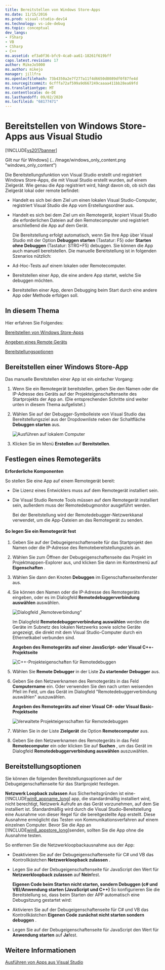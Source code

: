 ```yaml
---
title: Bereitstellen von Windows Store-Apps
ms.date: 11/15/2016
ms.prod: visual-studio-dev14
ms.technology: vs-ide-debug
ms.topic: conceptual
dev_langs:
- FSharp
- VB
- CSharp
- C++
ms.assetid: ef3a0f36-bfc9-4ca0-aa61-18261f619bff
caps.latest.revision: 17
author: MikeJo5000
ms.author: mikejo
manager: jillfra
ms.openlocfilehash: 73b4350a2e7f277a11f4d6650d8089df0f87fe4d
ms.sourcegitcommit: 6cfffa72af599a9d667249caaaa411bb28ea69fd
ms.translationtype: MT
ms.contentlocale: de-DE
ms.lasthandoff: 09/02/2020
ms.locfileid: "68177471"
---
```

# <a name="deploy-windows-store-apps-from-visual-studio"></a>Bereitstellen von Windows Store-Apps aus Visual Studio
[!INCLUDE[vs2017banner](../includes/vs2017banner.md)]

Gilt nur für Windows] (.. /Image/windows_only_content.png "windows_only_content")

 Die Bereitstellungsfunktion von Visual Studio erstellt und registriert Windows Store-Apps, die mit Visual Studio erstellt wurden, auf einem Zielgerät. Wie genau die App registriert wird, hängt davon ob, ob sich das Zielgerät lokal oder remote befindet:

- Handelt es sich bei dem Ziel um einen lokalen Visual Studio-Computer, registriert Visual Studio die App vom Erstellungsordner aus.

- Handelt es sich bei dem Ziel um ein Remotegerät, kopiert Visual Studio die erforderlichen Dateien auf den Remotecomputer und registriert anschließend die App auf dem Gerät.

  Die Bereitstellung erfolgt automatisch, wenn Sie Ihre App über Visual Studio mit der Option **Debuggen starten** (Tastatur: F5) oder **Starten ohne Debuggen** (Tastatur: STRG+F5) debuggen. Sie können die App auch manuell bereitstellen. Die manuelle Bereitstellung ist in folgenden Szenarios nützlich:

- Ad-Hoc-Tests auf einem lokalen oder Remotecomputer.

- Bereitstellen einer App, die eine andere App startet, welche Sie debuggen möchten.

- Bereitstellen einer App, deren Debugging beim Start durch eine andere App oder Methode erfolgen soll.

## <a name="in-this-topic"></a><a name="BKMK_In_this_topic"></a> In diesem Thema
 Hier erfahren Sie Folgendes:

 [Bereitstellen von Windows Store-Apps](#BKMK_How_to_deploy_a_Windows_Store_app)

 [Angeben eines Remote Geräts](#BKMK_How_to_specify_a_remote_device)

 [Bereitstellungsoptionen](#BKMK_Deployment_options)

## <a name="how-to-deploy-a-windows-store-app"></a><a name="BKMK_How_to_deploy_a_Windows_Store_app"></a> Bereitstellen einer Windows Store-App
 Das manuelle Bereitstellen einer App ist ein einfacher Vorgang:

1. Wenn Sie ein Remotegerät bereitstellen, geben Sie den Namen oder die IP-Adresse des Geräts auf der Projekteigenschaftenseite des Startprojekts der App an. (Die entsprechenden Schritte sind weiter unten in diesem Thema aufgelistet.)

2. Wählen Sie auf der Debugger-Symbolleiste von Visual Studio das Bereitstellungsziel aus der Dropdownliste neben der Schaltfläche **Debuggen starten** aus.

     ![Ausführen auf lokalem Computer](../debugger/media/vsrun-f5-local.png "VSRUN_F5_Local")

3. Klicken Sie im Menü **Erstellen** auf **Bereitstellen**.

## <a name="how-to-specify-a-remote-device"></a><a name="BKMK_How_to_specify_a_remote_device"></a> Festlegen eines Remotegeräts
 **Erforderliche Komponenten**

 So stellen Sie eine App auf einem Remotegerät bereit:

- Die Lizenz eines Entwicklers muss auf dem Remotegerät installiert sein.

- Die Visual Studio Remote Tools müssen auf dem Remotegerät installiert sein, außerdem muss der Remotedebugmonitor ausgeführt werden.

     Bei der Bereitstellung wird der Remotedebugger-Netzwerkkanal verwendet, um die App-Dateien an das Remotegerät zu senden.

#### <a name="to-specify-a-remote-device"></a>So legen Sie ein Remotegerät fest

1. Geben Sie auf der Debugeigenschaftenseite für das Startprojekt den Namen oder die IP-Adresse des Remotebereitstellungsziels an.

2. Wählen Sie zum Öffnen der Debugeigenschaftenseite das Projekt im Projektmappen-Explorer aus, und klicken Sie dann im Kontextmenü auf **Eigenschaften** .

3. Wählen Sie dann den Knoten **Debuggen** im Eigenschaftenseitenfenster aus.

4. Sie können den Namen oder die IP-Adresse des Remotegeräts eingeben, oder es im Dialogfeld **Remotedebuggerverbindung auswählen** auswählen.

    ![Dialogfeld „Remoteverbindung“](../debugger/media/vsrun-selectremotedebuggerdlg.png "VSRUN_SelectRemoteDebuggerDlg")

    Im Dialogfeld **Remotedebuggerverbindung auswählen** werden die Geräte im Subnetz des lokalen Netzwerks sowie solche Geräte angezeigt, die direkt mit dem Visual Studio-Computer durch ein Ethernetkabel verbunden sind.

   **Angeben des Remotegeräts auf einer JavaScript- oder Visual C++-Projektseite**

   ![C&#43;&#43;-Projekteigenschaften für Remotedebuggen](../debugger/media/vsrun-cpp-projprop-remote.png "VSRUN_CPP_ProjProp_Remote")

5. Wählen Sie **Remote Debugger** in der Liste **Zu startender Debugger** aus.

6. Geben Sie den Netzwerknamen des Remotegeräts in das Feld **Computername** ein. Oder verwenden Sie den nach unten weisenden Pfeil im Feld, um das Gerät im Dialogfeld "Remotedebuggerverbindung auswählen" auszuwählen.

   **Angeben des Remotegeräts auf einer Visual C#- oder Visual Basic-Projektseite**

   ![Verwaltete Projekteigenschaften für Remotedebuggen](../debugger/media/vsrun-managed-projprop-remote.png "VSRUN_Managed_ProjProp_Remote")

7. Wählen Sie in der Liste **Zielgerät** die Option **Remotecomputer** aus.

8. Geben Sie den Netzwerknamen des Remotegeräts in das Feld **Remotecomputer** ein oder klicken Sie auf **Suchen** , um das Gerät im Dialogfeld **Remotedebuggerverbindung auswählen** auszuwählen.

## <a name="deployment-options"></a><a name="BKMK_Deployment_options"></a> Bereitstellungsoptionen
 Sie können die folgenden Bereitstellungsoptionen auf der Debugeigenschaftenseite für das Startprojekt festlegen.

 **Netzwerk Loopback zulassen** Aus Sicherheitsgründen ist eine- [!INCLUDE[win8_appname_long](../includes/win8-appname-long-md.md)] app, die standardmäßig installiert wird, nicht berechtigt, Netzwerk Aufrufe an das Gerät vorzunehmen, auf dem Sie installiert ist. Standardmäßig wird durch die Visual Studio-Bereitstellung eine Ausnahme von dieser Regel für die bereitgestellte App erstellt. Diese Ausnahme ermöglicht das Testen von Kommunikationsverfahren auf einem einzelnen Computer. Bevor Sie die App an [!INCLUDE[win8_appstore_long](../includes/win8-appstore-long-md.md)]senden, sollten Sie die App ohne die Ausnahme testen.

 So entfernen Sie die Netzwerkloopbackausnahme aus der App:

- Deaktivieren Sie auf der Debugeigenschaftenseite für C# und VB das Kontrollkästchen **Netzwerkloopback zulassen** .

- Legen Sie auf der Debugeigenschaftenseite für JavaScript den Wert für **Netzwerkloopback zulassen** auf **Nein**fest.

  **Eigenen Code beim Starten nicht starten, sondern Debuggen (c# und VB)/Anwendung starten (JavaScript und C++)** So konfigurieren Sie die Bereitstellung so, dass beim Starten der APP automatisch eine Debugsitzung gestartet wird:

- Aktivieren Sie auf der Debugeigenschaftenseite für C# und VB das Kontrollkästchen **Eigenen Code zunächst nicht starten sondern debuggen** .

- Legen Sie auf der Debugeigenschaftenseite für JavaScript den Wert für **Anwendung starten** auf **Ja**fest.

## <a name="see-also"></a>Weitere Informationen
 [Ausführen von Apps aus Visual Studio](../debugger/run-store-apps-from-visual-studio.md)
